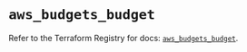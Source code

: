 # `aws_budgets_budget`

Refer to the Terraform Registry for docs: [`aws_budgets_budget`](https://registry.terraform.io/providers/hashicorp/aws/5.49.0/docs/resources/budgets_budget).
